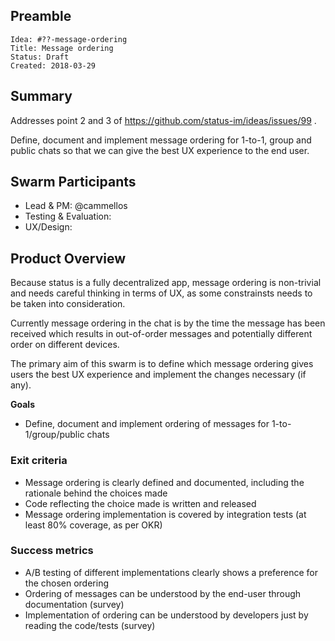 ## Preamble

    Idea: #??-message-ordering
    Title: Message ordering
    Status: Draft
    Created: 2018-03-29


## Summary

Addresses point 2 and 3 of https://github.com/status-im/ideas/issues/99 .

Define, document and implement message ordering for 1-to-1, group and public chats so that we can give the best UX experience to the end user.

## Swarm Participants

- Lead & PM: @cammellos
- Testing & Evaluation: 
- UX/Design: 

## Product Overview

Because status is a fully decentralized app, message ordering is non-trivial and needs careful thinking in terms of UX, as some constrainsts needs to be taken into consideration.

Currently message ordering in the chat is by the time the message has been received which results in out-of-order messages and potentially different order on different devices.

The primary aim of this swarm is to define which message ordering gives users the best UX experience and implement the changes necessary (if any).

**Goals**
- Define, document and implement ordering of messages for 1-to-1/group/public chats

### Exit criteria

- Message ordering is clearly defined and documented, including the rationale behind the choices made
- Code reflecting the choice made is written and released
- Message ordering implementation is covered by integration tests (at least 80% coverage, as per OKR)

### Success metrics

- A/B testing of different implementations clearly shows a preference for the chosen ordering
- Ordering of messages can be understood by the end-user through documentation (survey)
- Implementation of ordering can be understood by developers just by reading the code/tests (survey)
